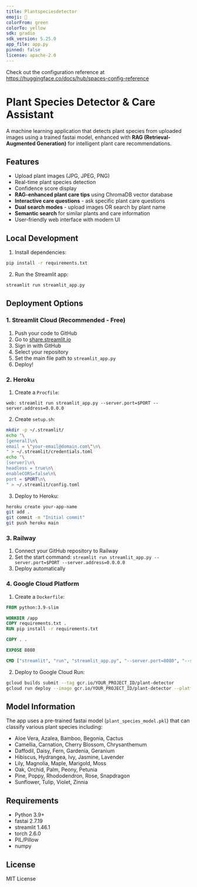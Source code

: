 ```yaml
---
title: Plantspeciesdetector
emoji: 🦀
colorFrom: green
colorTo: yellow
sdk: gradio
sdk_version: 5.25.0
app_file: app.py
pinned: false
license: apache-2.0
---
```


Check out the configuration reference at https://huggingface.co/docs/hub/spaces-config-reference

# Plant Species Detector & Care Assistant

A machine learning application that detects plant species from uploaded images using a trained fastai model, enhanced with **RAG (Retrieval-Augmented Generation)** for intelligent plant care recommendations.

## Features

- Upload plant images (JPG, JPEG, PNG)
- Real-time plant species detection
- Confidence score display
- **RAG-enhanced plant care tips** using ChromaDB vector database
- **Interactive care questions** - ask specific plant care questions
- **Dual search modes** - upload images OR search by plant name
- **Semantic search** for similar plants and care information
- User-friendly web interface with modern UI

## Local Development

1. Install dependencies:
```bash
pip install -r requirements.txt
```

2. Run the Streamlit app:
```bash
streamlit run streamlit_app.py
```

## Deployment Options

### 1. Streamlit Cloud (Recommended - Free)

1. Push your code to GitHub
2. Go to [share.streamlit.io](https://share.streamlit.io)
3. Sign in with GitHub
4. Select your repository
5. Set the main file path to `streamlit_app.py`
6. Deploy!

### 2. Heroku

1. Create a `Procfile`:
```
web: streamlit run streamlit_app.py --server.port=$PORT --server.address=0.0.0.0
```

2. Create `setup.sh`:
```bash
mkdir -p ~/.streamlit/
echo "\
[general]\n\
email = \"your-email@domain.com\"\n\
" > ~/.streamlit/credentials.toml
echo "\
[server]\n\
headless = true\n\
enableCORS=false\n\
port = $PORT\n\
" > ~/.streamlit/config.toml
```

3. Deploy to Heroku:
```bash
heroku create your-app-name
git add .
git commit -m "Initial commit"
git push heroku main
```

### 3. Railway

1. Connect your GitHub repository to Railway
2. Set the start command: `streamlit run streamlit_app.py --server.port=$PORT --server.address=0.0.0.0`
3. Deploy automatically

### 4. Google Cloud Platform

1. Create a `Dockerfile`:
```dockerfile
FROM python:3.9-slim

WORKDIR /app
COPY requirements.txt .
RUN pip install -r requirements.txt

COPY . .

EXPOSE 8080

CMD ["streamlit", "run", "streamlit_app.py", "--server.port=8080", "--server.address=0.0.0.0"]
```

2. Deploy to Google Cloud Run:
```bash
gcloud builds submit --tag gcr.io/YOUR_PROJECT_ID/plant-detector
gcloud run deploy --image gcr.io/YOUR_PROJECT_ID/plant-detector --platform managed
```

## Model Information

The app uses a pre-trained fastai model (`plant_species_model.pkl`) that can classify various plant species including:
- Aloe Vera, Azalea, Bamboo, Begonia, Cactus
- Camellia, Carnation, Cherry Blossom, Chrysanthemum
- Daffodil, Daisy, Fern, Gardenia, Geranium
- Hibiscus, Hydrangea, Ivy, Jasmine, Lavender
- Lily, Magnolia, Maple, Marigold, Moss
- Oak, Orchid, Palm, Peony, Petunia
- Pine, Poppy, Rhododendron, Rose, Snapdragon
- Sunflower, Tulip, Violet, Zinnia

## Requirements

- Python 3.9+
- fastai 2.7.19
- streamlit 1.46.1
- torch 2.6.0
- PIL/Pillow
- numpy

## License

MIT License
